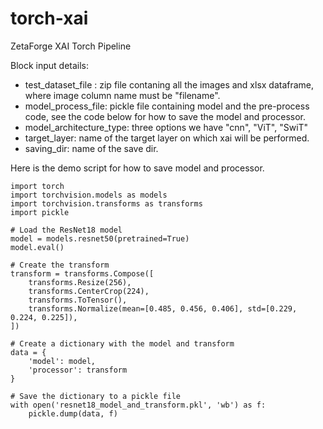 # torch-xai
ZetaForge XAI Torch Pipeline

Block input details:
- test_dataset_file : zip file contaning all the images and xlsx dataframe, where image column name must be "filename".
- model_process_file: pickle file containing model and the pre-process code, see the code below for how to save the model and processor.
- model_architecture_type: three options we have "cnn", "ViT", "SwiT"
- target_layer: name of the target layer on which xai will be performed.
- saving_dir: name of the save dir.

Here is the demo script for how to save model and processor.

```
import torch
import torchvision.models as models
import torchvision.transforms as transforms
import pickle

# Load the ResNet18 model
model = models.resnet50(pretrained=True)
model.eval()

# Create the transform
transform = transforms.Compose([
    transforms.Resize(256),
    transforms.CenterCrop(224),
    transforms.ToTensor(),
    transforms.Normalize(mean=[0.485, 0.456, 0.406], std=[0.229, 0.224, 0.225]),
])

# Create a dictionary with the model and transform
data = {
    'model': model,
    'processor': transform
}

# Save the dictionary to a pickle file
with open('resnet18_model_and_transform.pkl', 'wb') as f:
    pickle.dump(data, f)
```
